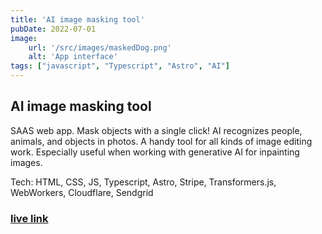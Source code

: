 ```yaml
---
title: 'AI image masking tool'
pubDate: 2022-07-01
image:
    url: '/src/images/maskedDog.png'
    alt: 'App interface'
tags: ["javascript", "Typescript", "Astro", "AI"]
---
```

## AI image masking tool
SAAS web app. 
Mask objects with a single click! AI recognizes people, animals, and objects in photos.
A handy tool for all kinds of image editing work. Especially useful when working with generative AI for inpainting images.

Tech: HTML, CSS, JS, Typescript, Astro, Stripe, Transformers.js, WebWorkers, Cloudflare, Sendgrid


### [live link](https://fastmaskai.com)

